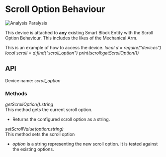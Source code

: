 # Scroll Option Behaviour

![Analysis Paralysis](block:create:mechanical_arm)

This device is attached to **any** existing Smart Block Entity with the Scroll Option Behaviour. This includes the likes of the Mechanical Arm.

This is an example of how to access the device.
*local d = require("devices")*
*local scroll = d:find("scroll_option")*
*print(scroll:getScrollOption())*

## API
Device name: *scroll_option*

### Methods
*getScrollOption():string*  
This method gets the current scroll option.
- Returns the configured scroll option as a string.

*setScrollValue(option:string)*  
This method sets the scroll option
- *option* is a string representing the new scroll option. It is tested against the existing options.